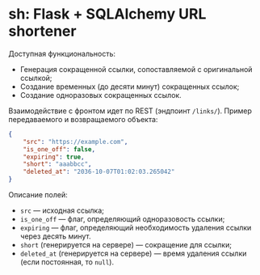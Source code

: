 # sh: Flask + SQLAlchemy URL shortener

Доступная функциональность:

* Генерация сокращенной ссылки, сопоставляемой с оригинальной ссылкой;
* Создание временных (до десяти минут) сокращенных ссылок;
* Создание одноразовых сокращенных ссылок.

Взаимодействие с фронтом идет по REST (эндпоинт `/links/`). Пример передаваемого и возвращаемого объекта:

```json
{
	"src": "https://example.com",
	"is_one_off": false,
	"expiring": true,
	"short": "aaabbcc",
	"deleted_at": "2036-10-07T01:02:03.265042"
}
```

Описание полей:

* `src` — исходная ссылка;
* `is_one_off` — флаг, определяющий одноразовость ссылки;
* `expiring` — флаг, определяющий необходимость удаления ссылки через десять минут.
* `short` (генерируется на сервере) — сокращение для ссылки;
* `deleted_at` (генерируется на сервере) — время удаления ссылки (если постоянная, то `null`).

